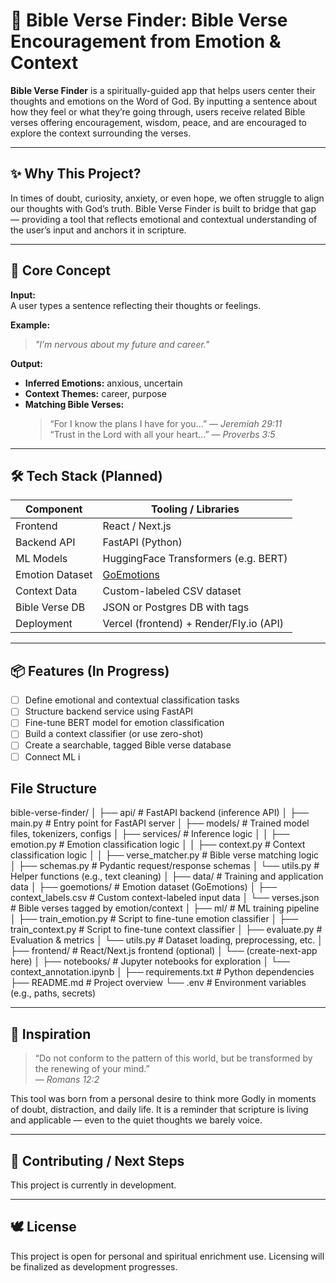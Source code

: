 # 🙏 Bible Verse Finder: Bible Verse Encouragement from Emotion & Context

**Bible Verse Finder** is a spiritually-guided app that helps users center their thoughts and emotions on the Word of God. By inputting a sentence about how they feel or what they’re going through, users receive related Bible verses offering encouragement, wisdom, peace, and are encouraged to explore the context surrounding the verses.

---

## ✨ Why This Project?

In times of doubt, curiosity, anxiety, or even hope, we often struggle to align our thoughts with God’s truth. Bible Verse Finder is built to bridge that gap — providing a tool that reflects emotional and contextual understanding of the user’s input and anchors it in scripture.

---

## 🧠 Core Concept

**Input:**  
A user types a sentence reflecting their thoughts or feelings.

**Example:**  
> _"I’m nervous about my future and career."_

**Output:**  
- **Inferred Emotions:** anxious, uncertain  
- **Context Themes:** career, purpose  
- **Matching Bible Verses:**
  > “For I know the plans I have for you...” — *Jeremiah 29:11*  
  > “Trust in the Lord with all your heart...” — *Proverbs 3:5*

---

## 🛠️ Tech Stack (Planned)

| Component        | Tooling / Libraries                     |
|------------------|------------------------------------------|
| Frontend         | React / Next.js                          |
| Backend API      | FastAPI (Python)                         |
| ML Models        | HuggingFace Transformers (e.g. BERT)     |
| Emotion Dataset  | [GoEmotions](https://github.com/google-research/goemotions) |
| Context Data     | Custom-labeled CSV dataset               |
| Bible Verse DB   | JSON or Postgres DB with tags            |
| Deployment       | Vercel (frontend) + Render/Fly.io (API)  |

---

## 📦 Features (In Progress)

- [ ] Define emotional and contextual classification tasks
- [ ] Structure backend service using FastAPI
- [ ] Fine-tune BERT model for emotion classification
- [ ] Build a context classifier (or use zero-shot)
- [ ] Create a searchable, tagged Bible verse database
- [ ] Connect ML i

## File Structure

bible-verse-finder/
│
├── api/ # FastAPI backend (inference API)
│ ├── main.py # Entry point for FastAPI server
│ ├── models/ # Trained model files, tokenizers, configs
│ ├── services/ # Inference logic
│ │ ├── emotion.py # Emotion classification logic
│ │ ├── context.py # Context classification logic
│ │ ├── verse_matcher.py # Bible verse matching logic
│ ├── schemas.py # Pydantic request/response schemas
│ └── utils.py # Helper functions (e.g., text cleaning)
│
├── data/ # Training and application data
│ ├── goemotions/ # Emotion dataset (GoEmotions)
│ ├── context_labels.csv # Custom context-labeled input data
│ └── verses.json # Bible verses tagged by emotion/context
│
├── ml/ # ML training pipeline
│ ├── train_emotion.py # Script to fine-tune emotion classifier
│ ├── train_context.py # Script to fine-tune context classifier
│ ├── evaluate.py # Evaluation & metrics
│ └── utils.py # Dataset loading, preprocessing, etc.
│
├── frontend/ # React/Next.js frontend (optional)
│ └── (create-next-app here)
│
├── notebooks/ # Jupyter notebooks for exploration
│ └── context_annotation.ipynb
│
├── requirements.txt # Python dependencies
├── README.md # Project overview
└── .env # Environment variables (e.g., paths, secrets)


---

## 🙌 Inspiration

> “Do not conform to the pattern of this world, but be transformed by the renewing of your mind.”  
> — *Romans 12:2*

This tool was born from a personal desire to think more Godly in moments of doubt, distraction, and daily life. It is a reminder that scripture is living and applicable — even to the quiet thoughts we barely voice.

---

## 🚧 Contributing / Next Steps

This project is currently in development.

---

## 🕊️ License

This project is open for personal and spiritual enrichment use. Licensing will be finalized as development progresses.

